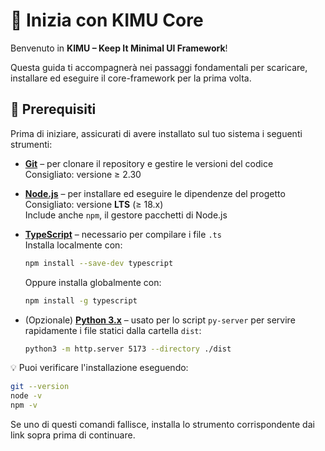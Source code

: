 # 🚀 Inizia con KIMU Core

Benvenuto in **KIMU – Keep It Minimal UI Framework**!  

Questa guida ti accompagnerà nei passaggi fondamentali per scaricare, installare ed eseguire il core-framework per la prima volta.

## 🔧 Prerequisiti

Prima di iniziare, assicurati di avere installato sul tuo sistema i seguenti strumenti:

- [**Git**](https://git-scm.com/) – per clonare il repository e gestire le versioni del codice  
  Consigliato: versione ≥ 2.30

- [**Node.js**](https://nodejs.org/) – per installare ed eseguire le dipendenze del progetto  
  Consigliato: versione **LTS** (≥ 18.x)  
  Include anche `npm`, il gestore pacchetti di Node.js

- [**TypeScript**](https://www.typescriptlang.org/) – necessario per compilare i file `.ts`  
  Installa localmente con:
  ```bash
  npm install --save-dev typescript
  ```
  Oppure installa globalmente con:
  ```bash
  npm install -g typescript
  ```

- (Opzionale) [**Python 3.x**](https://www.python.org/downloads/) – usato per lo script `py-server` per servire rapidamente i file statici dalla cartella `dist`:
  ```bash
  python3 -m http.server 5173 --directory ./dist
  ```
  
💡 Puoi verificare l'installazione eseguendo:
```bash
git --version
node -v
npm -v
```
Se uno di questi comandi fallisce, installa lo strumento corrispondente dai link sopra prima di continuare.
